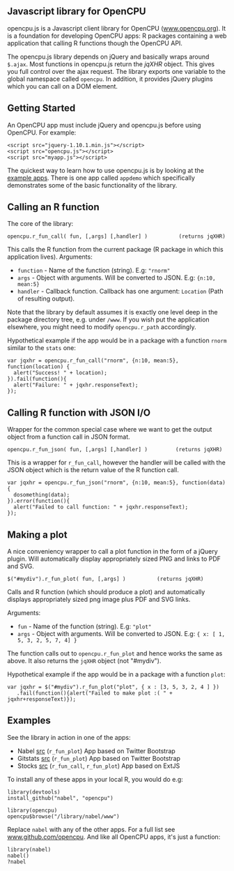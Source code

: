 Javascript library for OpenCPU
------------------------------

opencpu.js is a Javascript client library for OpenCPU (www.opencpu.org). It is a foundation for developing OpenCPU apps: R packages containing a web application that calling R functions though the OpenCPU API. 

The opencpu.js library depends on jQuery and basically wraps around `$.ajax`. Most functions in opencpu.js return the *jqXHR* object. This gives you full control over the ajax request. The library exports one variable to the global namespace called `opencpu`. 
In addition, it provides jQuery plugins which you can call on a DOM element.

Getting Started
---------------

An OpenCPU app must include jQuery and opencpu.js before using OpenCPU. For example:

    <script src="jquery-1.10.1.min.js"></script>
    <script src="opencpu.js"></script>
    <script src="myapp.js"></script>

The quickest way to learn how to use opencpu.js is by looking at the [example apps](https://public.opencpu.org/apps.html). 
There is one app called `appdemo` which specifically demonstrates some of the basic functionality of the library.

Calling an R function
---------------------

The core of the library:

    opencpu.r_fun_call( fun, [,args] [,handler] )          (returns jqXHR)

This calls the R function from the current package (R package in which this application lives). Arguments:

 * `function` - Name of the function (string). E.g: `"rnorm"`
 * `args` - Object with arguments. Will be converted to JSON. E.g: `{n:10, mean:5}`
 * `handler` - Callback function. Callback has one argument: `Location` (Path of resulting output).

Note that the library by default assumes it is exactly one level deep in the package directory tree, e.g. under `/www`. 
If you wish put the application elsewhere, you might need to modify `opencpu.r_path` accordingly. 

Hypothetical example if the app would be in a package with a function `rnorm` similar to the `stats` one: 

    var jqxhr = opencpu.r_fun_call("rnorm", {n:10, mean:5}, function(location) {
      alert("Success! " + location);
    }).fail(function(){
      alert("Failure: " + jqxhr.responseText);
    });


Calling R function with JSON I/O
--------------------------------

Wrapper for the common special case where we want to get the output object from a function call in JSON format.

    opencpu.r_fun_json( fun, [,args] [,handler] )         (returns jqXHR)

This is a wrapper for `r_fun_call`, however the handler will be called with the JSON object which is the return value of the R function call.

    var jqxhr = opencpu.r_fun_json("rnorm", {n:10, mean:5}, function(data){
      dosomething(data);
    }).error(function(){
      alert("Failed to call function: " + jqxhr.responseText);
    });


Making a plot
-------------

A nice conveniency wrapper to call a plot function in the form of a jQuery plugin.
Will automatically display appropriately sized PNG and links to PDF and SVG.

    $("#mydiv").r_fun_plot( fun, [,args] )          (returns jqXHR)

Calls and R function (which should produce a plot) and automatically displays appropriately sized png image plus PDF and SVG links.

Arguments:

 * `fun` - Name of the function (string). E.g: `"plot"`
 * `args` - Object with arguments. Will be converted to JSON. E.g: `{ x: [ 1, 5, 3, 2, 5, 7, 4] }`

The function calls out to `opencpu.r_fun_plot` and hence works the same as above. It also returns the `jqXHR` object (not "#mydiv").

Hypothetical example if the app would be in a package with a function `plot`:

    var jqxhr = $("#mydiv").r_fun_plot("plot", { x : [3, 5, 3, 2, 4 ] })
       .fail(function(){alert("Failed to make plot :( " + jqxhr+responseText)});



Examples
--------

See the library in action in one of the apps:

 * Nabel [src](https://github.com/opencpu/gitstats/blob/master/inst/www/index.html#L32) (`r_fun_plot`) App based on Twitter Bootstrap
 * Gitstats [src](https://github.com/opencpu/nabel/blob/master/inst/www/index.html#L25) (`r_fun_plot`) App based on Twitter Bootstrap
 * Stocks [src](https://github.com/opencpu/stocks/blob/master/inst/www/stocks.js#L248) (`r_fun_call`, `r_fun_plot`) App based on ExtJS

To install any of these apps in your local R, you would do e.g:

    library(devtools)
    install_github("nabel", "opencpu")
    
    library(opencpu)
    opencpu$browse("/library/nabel/www")

Replace `nabel` with any of the other apps. For a full list see www.github.com/opencpu. And like all OpenCPU apps, it's just a function:

    library(nabel)
    nabel()
    ?nabel


